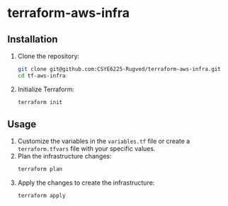 # terraform-aws-infra

## Installation
1. Clone the repository:
    ```sh
    git clone git@github.com:CSYE6225-Rugved/terraform-aws-infra.git
    cd tf-aws-infra
    ```
2. Initialize Terraform:
    ```sh
    terraform init
    ```

## Usage
1. Customize the variables in the `variables.tf` file or create a `terraform.tfvars` file with your specific values.
2. Plan the infrastructure changes:
    ```sh
    terraform plan
    ```
3. Apply the changes to create the infrastructure:
    ```sh
    terraform apply
    ```
